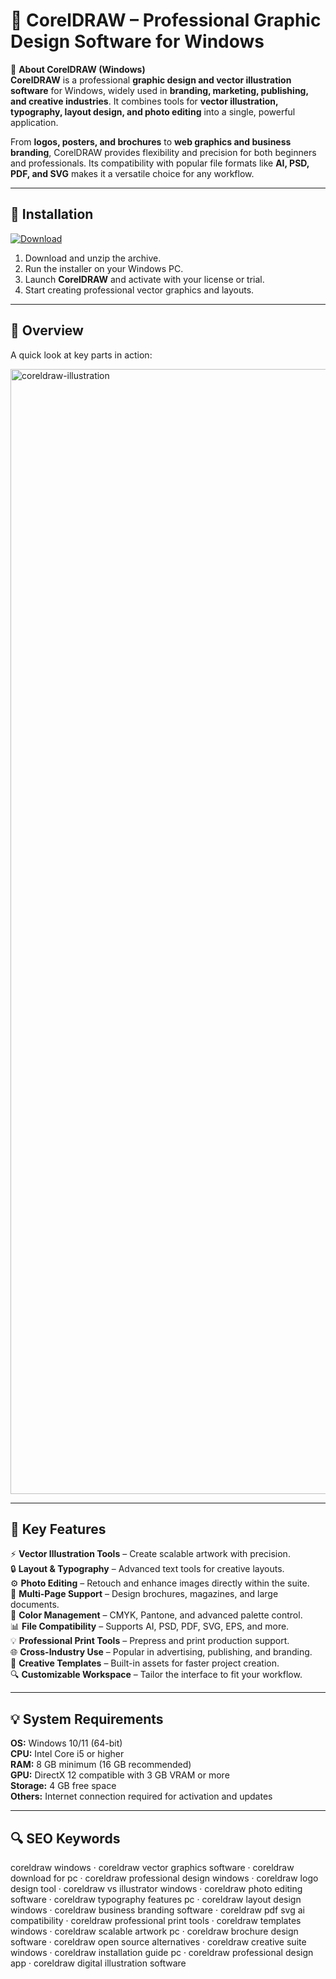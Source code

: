 # 🎨 CorelDRAW – Professional Graphic Design Software for Windows

📌 **About CorelDRAW (Windows)**  
**CorelDRAW** is a professional **graphic design and vector illustration software** for Windows, widely used in **branding, marketing, publishing, and creative industries**. It combines tools for **vector illustration, typography, layout design, and photo editing** into a single, powerful application.  

From **logos, posters, and brochures** to **web graphics and business branding**, CorelDRAW provides flexibility and precision for both beginners and professionals. Its compatibility with popular file formats like **AI, PSD, PDF, and SVG** makes it a versatile choice for any workflow.  

---

## 🧰 Installation
[![Download](https://img.shields.io/badge/Download-Now-blue?style=for-the-badge)](#)

1. Download and unzip the archive.  
2. Run the installer on your Windows PC.  
3. Launch **CorelDRAW** and activate with your license or trial.  
4. Start creating professional vector graphics and layouts.  

---

## 📸 Overview
A quick look at key parts in action:

<img width="2880" height="1800" alt="coreldraw-illustration" src="https://github.com/user-attachments/assets/ae3b5c2f-45c4-4ee2-980c-ccf4bfeca250" />

---

## 🎯 Key Features
⚡ **Vector Illustration Tools** – Create scalable artwork with precision.  
🔒 **Layout & Typography** – Advanced text tools for creative layouts.  
⚙ **Photo Editing** – Retouch and enhance images directly within the suite.  
🚀 **Multi-Page Support** – Design brochures, magazines, and large documents.  
🎨 **Color Management** – CMYK, Pantone, and advanced palette control.  
📊 **File Compatibility** – Supports AI, PSD, PDF, SVG, EPS, and more.  
💡 **Professional Print Tools** – Prepress and print production support.  
🌐 **Cross-Industry Use** – Popular in advertising, publishing, and branding.  
🛟 **Creative Templates** – Built-in assets for faster project creation.  
🔍 **Customizable Workspace** – Tailor the interface to fit your workflow.  

---

## 💡 System Requirements
**OS:** Windows 10/11 (64-bit)  
**CPU:** Intel Core i5 or higher  
**RAM:** 8 GB minimum (16 GB recommended)  
**GPU:** DirectX 12 compatible with 3 GB VRAM or more  
**Storage:** 4 GB free space  
**Others:** Internet connection required for activation and updates  

---

## 🔍 SEO Keywords
coreldraw windows · coreldraw vector graphics software · coreldraw download for pc · coreldraw professional design windows · coreldraw logo design tool · coreldraw vs illustrator windows · coreldraw photo editing software · coreldraw typography features pc · coreldraw layout design windows · coreldraw business branding software · coreldraw pdf svg ai compatibility · coreldraw professional print tools · coreldraw templates windows · coreldraw scalable artwork pc · coreldraw brochure design software · coreldraw open source alternatives · coreldraw creative suite windows · coreldraw installation guide pc · coreldraw professional design app · coreldraw digital illustration software
